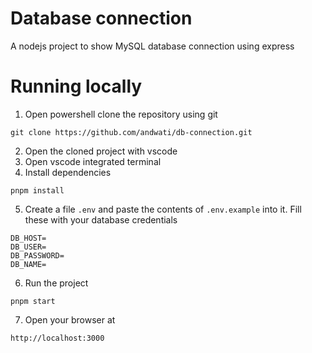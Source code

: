 # Database connection
A nodejs project to show MySQL database connection using express

# Running locally
1. Open powershell clone the repository using git

```shell
git clone https://github.com/andwati/db-connection.git
```
2. Open the cloned project with vscode
3. Open vscode integrated terminal
4. Install dependencies

```shell
pnpm install
```
5. Create a file `.env` and paste the contents of `.env.example` into it. Fill these with your database credentials

```shell
DB_HOST=
DB_USER=
DB_PASSWORD=
DB_NAME=
```

6. Run the project
```shell
pnpm start
```

7. Open your browser at 
```
http://localhost:3000
```


